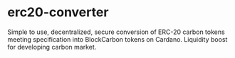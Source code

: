 # erc20-converter
Simple to use, decentralized, secure conversion of ERC-20 carbon tokens meeting specification into BlockCarbon tokens on Cardano. Liquidity boost for developing carbon market.
